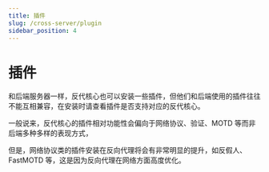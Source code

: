 ```yaml
---
title: 插件
slug: /cross-server/plugin
sidebar_position: 4
---
```


# 插件

和后端服务器一样，反代核心也可以安装一些插件，但他们和后端使用的插件往往不能互相兼容，在安装时请查看插件是否支持对应的反代核心。

一般说来，反代核心的插件相对功能性会偏向于网络协议、验证、MOTD 等而非后端多种多样的表现方式，

但是，网络协议类的插件安装在反向代理将会有非常明显的提升，如反假人、FastMOTD 等，这是因为反向代理在网络方面高度优化。